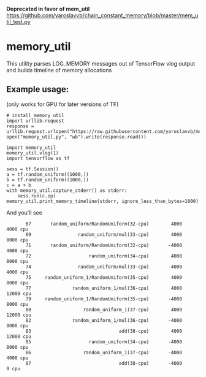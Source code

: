 **Deprecated in favor of mem_util**
https://github.com/yaroslavvb/chain_constant_memory/blob/master/mem_util_test.py

# memory_util

This utility parses LOG_MEMORY messages out of TensorFlow vlog output and builds timeline of memory allocations

## Example usage:

(only works for GPU for later versions of TF)

```
# install memory util
import urllib.request
response = urllib.request.urlopen("https://raw.githubusercontent.com/yaroslavvb/memory_util/master/memory_util.py")
open("memory_util.py", "wb").write(response.read())

import memory_util
memory_util.vlog(1)
import tensorflow as tf

sess = tf.Session()
a = tf.random_uniform((1000,))
b = tf.random_uniform((1000,))
c = a + b
with memory_util.capture_stderr() as stderr:
    sess.run(c.op)
memory_util.print_memory_timeline(stderr, ignore_less_than_bytes=1000)
```

And you'll see

```
       67       random_uniform/RandomUniform(32-cpu)        4000        4000 cpu
       69                 random_uniform/mul(33-cpu)        4000        8000 cpu
       71       random_uniform/RandomUniform(32-cpu)       -4000        4000 cpu
       72                     random_uniform(34-cpu)        4000        8000 cpu
       74                 random_uniform/mul(33-cpu)       -4000        4000 cpu
       75     random_uniform_1/RandomUniform(35-cpu)        4000        8000 cpu
       77               random_uniform_1/mul(36-cpu)        4000       12000 cpu
       79     random_uniform_1/RandomUniform(35-cpu)       -4000        8000 cpu
       80                   random_uniform_1(37-cpu)        4000       12000 cpu
       82               random_uniform_1/mul(36-cpu)       -4000        8000 cpu
       83                                add(38-cpu)        4000       12000 cpu
       85                     random_uniform(34-cpu)       -4000        8000 cpu
       86                   random_uniform_1(37-cpu)       -4000        4000 cpu
       87                                add(38-cpu)       -4000           0 cpu
```
